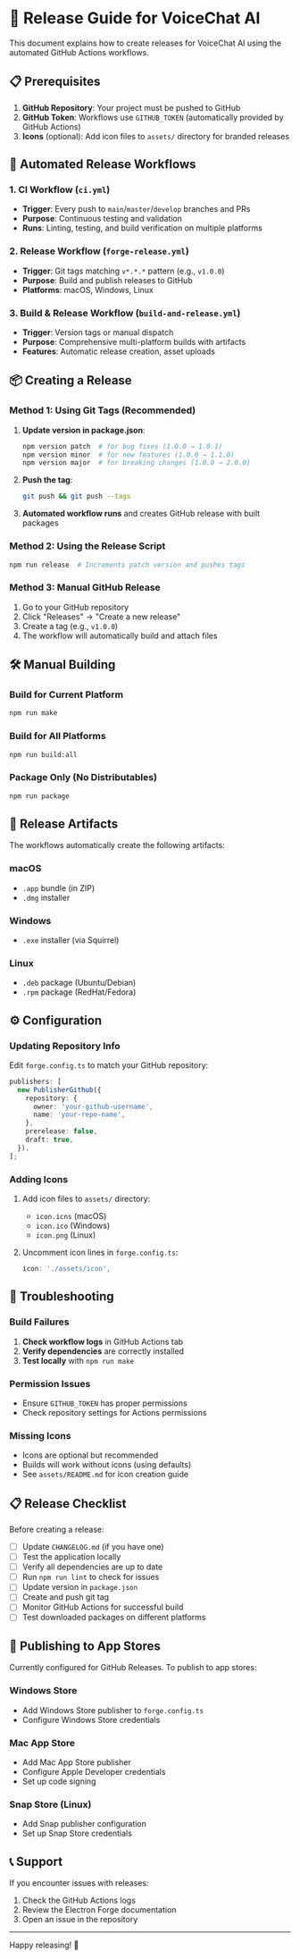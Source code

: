 # 🚀 Release Guide for VoiceChat AI

This document explains how to create releases for VoiceChat AI using the automated GitHub Actions workflows.

## 📋 Prerequisites

1. **GitHub Repository**: Your project must be pushed to GitHub
2. **GitHub Token**: Workflows use `GITHUB_TOKEN` (automatically provided by GitHub Actions)
3. **Icons** (optional): Add icon files to `assets/` directory for branded releases

## 🔄 Automated Release Workflows

### 1. CI Workflow (`ci.yml`)

- **Trigger**: Every push to `main`/`master`/`develop` branches and PRs
- **Purpose**: Continuous testing and validation
- **Runs**: Linting, testing, and build verification on multiple platforms

### 2. Release Workflow (`forge-release.yml`)

- **Trigger**: Git tags matching `v*.*.*` pattern (e.g., `v1.0.0`)
- **Purpose**: Build and publish releases to GitHub
- **Platforms**: macOS, Windows, Linux

### 3. Build & Release Workflow (`build-and-release.yml`)

- **Trigger**: Version tags or manual dispatch
- **Purpose**: Comprehensive multi-platform builds with artifacts
- **Features**: Automatic release creation, asset uploads

## 📦 Creating a Release

### Method 1: Using Git Tags (Recommended)

1. **Update version in package.json**:

   ```bash
   npm version patch  # for bug fixes (1.0.0 → 1.0.1)
   npm version minor  # for new features (1.0.0 → 1.1.0)
   npm version major  # for breaking changes (1.0.0 → 2.0.0)
   ```

2. **Push the tag**:

   ```bash
   git push && git push --tags
   ```

3. **Automated workflow runs** and creates GitHub release with built packages

### Method 2: Using the Release Script

```bash
npm run release  # Increments patch version and pushes tags
```

### Method 3: Manual GitHub Release

1. Go to your GitHub repository
2. Click "Releases" → "Create a new release"
3. Create a tag (e.g., `v1.0.0`)
4. The workflow will automatically build and attach files

## 🛠️ Manual Building

### Build for Current Platform

```bash
npm run make
```

### Build for All Platforms

```bash
npm run build:all
```

### Package Only (No Distributables)

```bash
npm run package
```

## 📁 Release Artifacts

The workflows automatically create the following artifacts:

### macOS

- `.app` bundle (in ZIP)
- `.dmg` installer

### Windows

- `.exe` installer (via Squirrel)

### Linux

- `.deb` package (Ubuntu/Debian)
- `.rpm` package (RedHat/Fedora)

## ⚙️ Configuration

### Updating Repository Info

Edit `forge.config.ts` to match your GitHub repository:

```typescript
publishers: [
  new PublisherGithub({
    repository: {
      owner: 'your-github-username',
      name: 'your-repo-name',
    },
    prerelease: false,
    draft: true,
  }),
];
```

### Adding Icons

1. Add icon files to `assets/` directory:
   - `icon.icns` (macOS)
   - `icon.ico` (Windows)
   - `icon.png` (Linux)

2. Uncomment icon lines in `forge.config.ts`:
   ```typescript
   icon: './assets/icon',
   ```

## 🔧 Troubleshooting

### Build Failures

1. **Check workflow logs** in GitHub Actions tab
2. **Verify dependencies** are correctly installed
3. **Test locally** with `npm run make`

### Permission Issues

- Ensure `GITHUB_TOKEN` has proper permissions
- Check repository settings for Actions permissions

### Missing Icons

- Icons are optional but recommended
- Builds will work without icons (using defaults)
- See `assets/README.md` for icon creation guide

## 📋 Release Checklist

Before creating a release:

- [ ] Update `CHANGELOG.md` (if you have one)
- [ ] Test the application locally
- [ ] Verify all dependencies are up to date
- [ ] Run `npm run lint` to check for issues
- [ ] Update version in `package.json`
- [ ] Create and push git tag
- [ ] Monitor GitHub Actions for successful build
- [ ] Test downloaded packages on different platforms

## 🚀 Publishing to App Stores

Currently configured for GitHub Releases. To publish to app stores:

### Windows Store

- Add Windows Store publisher to `forge.config.ts`
- Configure Windows Store credentials

### Mac App Store

- Add Mac App Store publisher
- Configure Apple Developer credentials
- Set up code signing

### Snap Store (Linux)

- Add Snap publisher configuration
- Set up Snap Store credentials

## 📞 Support

If you encounter issues with releases:

1. Check the GitHub Actions logs
2. Review the Electron Forge documentation
3. Open an issue in the repository

---

Happy releasing! 🎉
